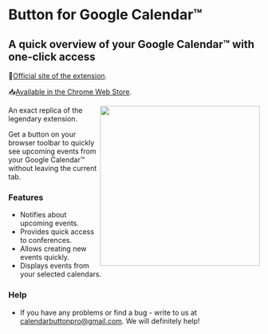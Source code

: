# Button for Google Calendar™

## A quick overview of your Google Calendar™ with one-click access

🏡[Official site of the extension](https://buttonforcalendar.app/).

📥[Available in the Chrome Web Store](https://chrome.google.com/webstore/detail/button-for-google-calenda/lfjnmopldodmmdhddmeacgjnjeakjpki).

<img align="right" width="320" src="https://github.com/calendarbuttonpro/Button-for-Google-Calendar/blob/master/calendar.png">

An exact replica of the legendary extension.

Get a button on your browser toolbar to quickly see upcoming events from your Google Calendar™ without leaving the current tab.

### Features
* Notifies about upcoming events.
* Provides quick access to conferences.
* Allows creating new events quickly.
* Displays events from your selected calendars.

### Help
* If you have any problems or find a bug - write to us at calendarbuttonpro@gmail.com. We will definitely help!
